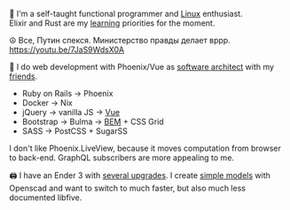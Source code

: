 👋  I'm a self-taught functional programmer and [Linux](https://github.com/ksevelyar/idempotent-desktop) enthusiast.\
Elixir and Rust are my [learning](https://exercism.org/profiles/ksevelyar/solutions) priorities for the moment. 

☮️ Все, Путин спекся. Министерство правды делает вррр.\
https://youtu.be/7JaS9WdsX0A

💼 I do web development with Phoenix/Vue as [software architect](mailto:ksevelyar@protonmail.com) with my [friends](https://github.com/rusty-cluster). 
* Ruby on Rails -> Phoenix
* Docker -> Nix
* jQuery -> vanilla JS -> [Vue](https://github.com/rusty-cluster/styleguide/blob/main/js/vue.md)
* Bootstrap -> Bulma -> [BEM](https://css-tricks.com/bem-101/) + CSS Grid
* SASS -> PostCSS + SugarSS

I don't like Phoenix.LiveView, because it moves computation from browser to back-end. GraphQL subscribers are more appealing to me.

🖨️ I have an Ender 3 with [several upgrades](https://github.com/ksevelyar/fishing-for-fishies). I create [simple models](https://github.com/ksevelyar/mini-itx-case) with Openscad and want to switch to much faster, but also much less documented libfive. 
